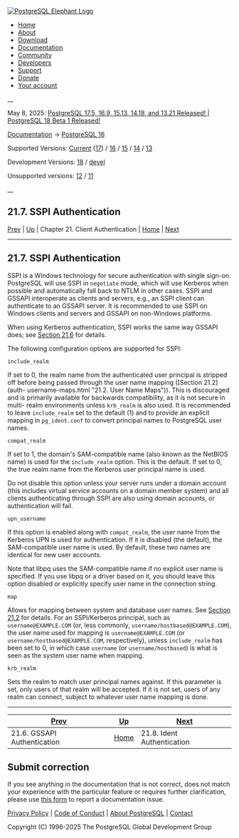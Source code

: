 [ ![PostgreSQL Elephant Logo](/media/img/about/press/elephant.png) ](/)

  * [Home](/ "Home")
  * [About](/about/ "About")
  * [Download](/download/ "Download")
  * [Documentation](/docs/ "Documentation")
  * [Community](/community/ "Community")
  * [Developers](/developer/ "Developers")
  * [Support](/support/ "Support")
  * [Donate](/about/donate/ "Donate")
  * [Your account](/account/ "Your account")

__

May 8, 2025: [ PostgreSQL 17.5, 16.9, 15.13, 14.18, and 13.21 Released! ](/about/news/postgresql-175-169-1513-1418-and-1321-released-3072/) | [ PostgreSQL 18 Beta 1 Released! ](/about/news/postgresql-18-beta-1-released-3070/)

[Documentation](/docs/ "Documentation") -> [PostgreSQL
16](/docs/16/index.html)

Supported Versions: [Current](/docs/current/sspi-auth.html "PostgreSQL 17 -
21.7. SSPI Authentication") ([17](/docs/17/sspi-auth.html "PostgreSQL 17 -
21.7. SSPI Authentication")) / [16](/docs/16/sspi-auth.html "PostgreSQL 16 -
21.7. SSPI Authentication") / [15](/docs/15/sspi-auth.html "PostgreSQL 15 -
21.7. SSPI Authentication") / [14](/docs/14/sspi-auth.html "PostgreSQL 14 -
21.7. SSPI Authentication") / [13](/docs/13/sspi-auth.html "PostgreSQL 13 -
21.7. SSPI Authentication")

Development Versions: [18](/docs/18/sspi-auth.html "PostgreSQL 18 - 21.7. SSPI
Authentication") / [devel](/docs/devel/sspi-auth.html "PostgreSQL devel -
21.7. SSPI Authentication")

Unsupported versions: [12](/docs/12/sspi-auth.html "PostgreSQL 12 - 21.7. SSPI
Authentication") / [11](/docs/11/sspi-auth.html "PostgreSQL 11 - 21.7. SSPI
Authentication")

__

21.7. SSPI Authentication  
---  
[Prev](gssapi-auth.html "21.6. GSSAPI Authentication")  | [Up](client-authentication.html "Chapter 21. Client Authentication") | Chapter 21. Client Authentication | [Home](index.html "PostgreSQL 16.9 Documentation") |  [Next](auth-ident.html "21.8. Ident Authentication")  
  
* * *

## 21.7. SSPI Authentication #

SSPI is a Windows technology for secure authentication with single sign-on.
PostgreSQL will use SSPI in `negotiate` mode, which will use Kerberos when
possible and automatically fall back to NTLM in other cases. SSPI and GSSAPI
interoperate as clients and servers, e.g., an SSPI client can authenticate to
an GSSAPI server. It is recommended to use SSPI on Windows clients and servers
and GSSAPI on non-Windows platforms.

When using Kerberos authentication, SSPI works the same way GSSAPI does; see
[Section 21.6](gssapi-auth.html "21.6. GSSAPI Authentication") for details.

The following configuration options are supported for SSPI:

`include_realm`

    

If set to 0, the realm name from the authenticated user principal is stripped
off before being passed through the user name mapping ([Section 21.2](auth-
username-maps.html "21.2. User Name Maps")). This is discouraged and is
primarily available for backwards compatibility, as it is not secure in multi-
realm environments unless `krb_realm` is also used. It is recommended to leave
`include_realm` set to the default (1) and to provide an explicit mapping in
`pg_ident.conf` to convert principal names to PostgreSQL user names.

`compat_realm`

    

If set to 1, the domain's SAM-compatible name (also known as the NetBIOS name)
is used for the `include_realm` option. This is the default. If set to 0, the
true realm name from the Kerberos user principal name is used.

Do not disable this option unless your server runs under a domain account
(this includes virtual service accounts on a domain member system) and all
clients authenticating through SSPI are also using domain accounts, or
authentication will fail.

`upn_username`

    

If this option is enabled along with `compat_realm`, the user name from the
Kerberos UPN is used for authentication. If it is disabled (the default), the
SAM-compatible user name is used. By default, these two names are identical
for new user accounts.

Note that libpq uses the SAM-compatible name if no explicit user name is
specified. If you use libpq or a driver based on it, you should leave this
option disabled or explicitly specify user name in the connection string.

`map`

    

Allows for mapping between system and database user names. See [Section
21.2](auth-username-maps.html "21.2. User Name Maps") for details. For an
SSPI/Kerberos principal, such as `username@EXAMPLE.COM` (or, less commonly,
`username/hostbased@EXAMPLE.COM`), the user name used for mapping is
`username@EXAMPLE.COM` (or `username/hostbased@EXAMPLE.COM`, respectively),
unless `include_realm` has been set to 0, in which case `username` (or
`username/hostbased`) is what is seen as the system user name when mapping.

`krb_realm`

    

Sets the realm to match user principal names against. If this parameter is
set, only users of that realm will be accepted. If it is not set, users of any
realm can connect, subject to whatever user name mapping is done.

* * *

[Prev](gssapi-auth.html "21.6. GSSAPI Authentication")  | [Up](client-authentication.html "Chapter 21. Client Authentication") |  [Next](auth-ident.html "21.8. Ident Authentication")  
---|---|---  
21.6. GSSAPI Authentication  | [Home](index.html "PostgreSQL 16.9 Documentation") |  21.8. Ident Authentication  
  
## Submit correction

If you see anything in the documentation that is not correct, does not match
your experience with the particular feature or requires further clarification,
please use [this form](/account/comments/new/16/sspi-auth.html/) to report a
documentation issue.

[Privacy Policy](/about/privacypolicy) | [Code of Conduct](/about/policies/coc/) | [About PostgreSQL](/about/) | [Contact](/about/contact/)  

Copyright (C) 1996-2025 The PostgreSQL Global Development Group

